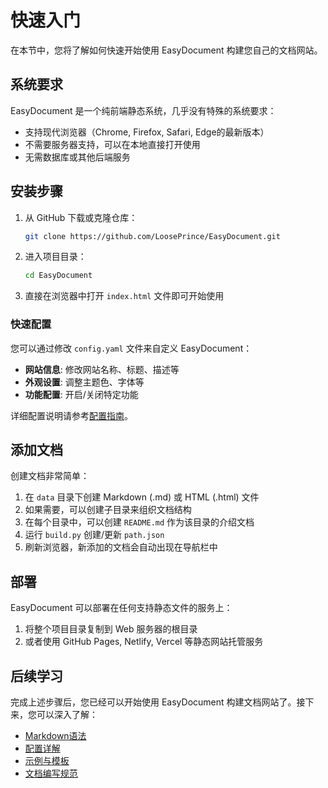 # 快速入门

在本节中，您将了解如何快速开始使用 EasyDocument 构建您自己的文档网站。

## 系统要求

EasyDocument 是一个纯前端静态系统，几乎没有特殊的系统要求：

- 支持现代浏览器（Chrome, Firefox, Safari, Edge的最新版本）
- 不需要服务器支持，可以在本地直接打开使用
- 无需数据库或其他后端服务

## 安装步骤

1. 从 GitHub 下载或克隆仓库：
   ```bash
   git clone https://github.com/LoosePrince/EasyDocument.git
   ```

2. 进入项目目录：
   ```bash
   cd EasyDocument
   ```

3. 直接在浏览器中打开 `index.html` 文件即可开始使用
   
### 快速配置

您可以通过修改 `config.yaml` 文件来自定义 EasyDocument：

- **网站信息**: 修改网站名称、标题、描述等
- **外观设置**: 调整主题色、字体等
- **功能配置**: 开启/关闭特定功能

详细配置说明请参考[配置指南](配置指南.md)。

## 添加文档

创建文档非常简单：

1. 在 `data` 目录下创建 Markdown (.md) 或 HTML (.html) 文件
2. 如果需要，可以创建子目录来组织文档结构
3. 在每个目录中，可以创建 `README.md` 作为该目录的介绍文档
4. 运行 `build.py` 创建/更新 `path.json`
4. 刷新浏览器，新添加的文档会自动出现在导航栏中

## 部署

EasyDocument 可以部署在任何支持静态文件的服务上：

1. 将整个项目目录复制到 Web 服务器的根目录
2. 或者使用 GitHub Pages, Netlify, Vercel 等静态网站托管服务

## 后续学习

完成上述步骤后，您已经可以开始使用 EasyDocument 构建文档网站了。接下来，您可以深入了解：

- [Markdown语法](?path=快速入门/Markdown语法.md)
- [配置详解](?path=配置详解/README.md)
- [示例与模板](?path=示例与模板/README.md)
- [文档编写规范](?path=使用指南/文档编写规范.md)
